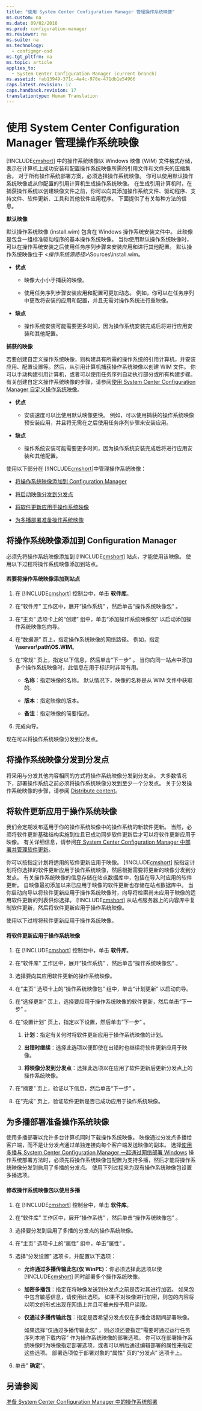 ```yaml
---
title: "使用 System Center Configuration Manager 管理操作系统映像"
ms.custom: na
ms.date: 09/02/2016
ms.prod: configuration-manager
ms.reviewer: na
ms.suite: na
ms.technology: 
  - configmgr-osd
ms.tgt_pltfrm: na
ms.topic: article
applies_to: 
  - System Center Configuration Manager (current branch)
ms.assetid: fab13949-371c-4a4c-978e-471db1e54966
caps.latest.revision: 17
caps.handback.revision: 17
translationtype: Human Translation
---
```

# 使用 System Center Configuration Manager 管理操作系统映像
[!INCLUDE[cmshort](../LocTest/includes/cmshort_md.md)] 中的操作系统映像以 Windows 映像 (WIM) 文件格式存储，表示在计算机上成功安装和配置操作系统映像所需的引用文件和文件夹的压缩集合。 对于所有操作系统部署方案，必须选择操作系统映像。   你可以使用默认操作系统映像或从你配置的引用计算机生成操作系统映像。 在生成引用计算机时，在捕获操作系统以创建映像文件之前，你可以向其添加操作系统文件、驱动程序、支持文件、软件更新、工具和其他软件应用程序。 下面提供了有关每种方法的信息。  
  
 **默认映像**  
  
 默认操作系统映像 (install.wim) 包含在 Windows 操作系统安装文件中。 此映像是包含一组标准驱动程序的基本操作系统映像。 当你使用默认操作系统映像时，可以在操作系统安装之后使用任务序列步骤来安装应用和进行其他配置。  默认操作系统映像位于 <*操作系统源路径*>\Sources\install.wim。  
  
-   **优点**  
  
    -   映像大小小于捕获的映像。  
  
    -   使用任务序列步骤安装应用和配置可更加动态。 例如，你可以在任务序列中更改将安装的应用和配置，并且无需对操作系统进行重映像。  
  
-   **缺点**  
  
    -   操作系统安装可能需要更多时间，因为操作系统安装完成后将进行应用安装和其他配置。  
  
 **捕获的映像**  
  
 若要创建自定义操作系统映像，则构建具有所需的操作系统的引用计算机，并安装应用、配置设置等。然后，从引用计算机捕获操作系统映像以创建 WIM 文件。 你可以手动构建引用计算机，或者可以使用任务序列自动执行部分或所有构建步骤。   
有关创建自定义操作系统映像的步骤，请参阅[使用 System Center Configuration Manager 自定义操作系统映像](../LocTest/Customize-operating-system-images-with-System-Center-Configuration-Manager.md)。  
  
-   **优点**  
  
    -   安装速度可以比使用默认映像更快。 例如，可以使用捕获的操作系统映像预安装应用，并且将无需在之后使用任务序列步骤来安装应用。  
  
-   **缺点**  
  
    -   操作系统安装可能需要更多时间，因为操作系统安装完成后将进行应用安装和其他配置。  
  
 使用以下部分在 [!INCLUDE[cmshort](../LocTest/includes/cmshort_md.md)]中管理操作系统映像：  
  
-   [将操作系统映像添加到 Configuration Manager](#BKMK_AddOSImages)  
  
-   [将启动映像分发到分发点](#BKMK_DistributeBootImages)  
  
-   [将软件更新应用于操作系统映像](#BKMK_OSImagesApplyUpdates)  
  
-   [为多播部署准备操作系统映像](#BKMK_OSImageMulticast)  
  
##  <a name="BKMK_AddOSImages"></a> 将操作系统映像添加到 Configuration Manager  
 必须先将操作系统映像添加到 [!INCLUDE[cmshort](../LocTest/includes/cmshort_md.md)] 站点，才能使用该映像。 使用以下过程将操作系统映像添加到站点。  
  
#### 若要将操作系统映像添加到站点  
  
1.  在 [!INCLUDE[cmshort](../LocTest/includes/cmshort_md.md)] 控制台中，单击 **软件库**。  
  
2.  在“软件库”  工作区中，展开“操作系统” ，然后单击“操作系统映像包” 。  
  
3.  在“主页”  选项卡上的“创建”  组中，单击“添加操作系统映像包”  以启动添加操作系统映像包向导。  
  
4.  在“数据源”  页上，指定操作系统映像的网络路径。 例如，指定 **\\\server\path\OS.WIM**。  
  
5.  在“常规”  页上，指定以下信息，然后单击“下一步” 。 当你向同一站点中添加多个操作系统映像时，此信息在用于标识时非常有用。  
  
    -   **名称**：指定映像的名称。 默认情况下，映像的名称是从 WIM 文件中获取的。  
  
    -   **版本**：指定映像的版本。  
  
    -   **备注**：指定映像的简要描述。  
  
6.  完成向导。  
  
 现在可以将操作系统映像分发到分发点。  
  
##  <a name="BKMK_DistributeBootImages"></a> 将操作系统映像分发到分发点  
 将采用与分发其他内容相同的方式将操作系统映像分发到分发点。 大多数情况下，部署操作系统之前必须将操作系统映像分发到至少一个分发点。 关于分发操作系统映像的步骤，请参阅 [Distribute content](../LocTest/Manage-content-and-content-infrastructure-for-System-Center-Configuration-Manager.md#bkmk_dist)。  
  
##  <a name="BKMK_OSImagesApplyUpdates"></a> 将软件更新应用于操作系统映像  
 我们会定期发布适用于你的操作系统映像中的操作系统的新软件更新。 当然，必须将软件更新基础结构实施到位且已成功同步软件更新后才可以将软件更新应用于映像。 有关详细信息，请参阅[在 System Center Configuration Manager 中部署并管理软件更新](../LocTest/Deploy-and-manage-software-updates-in-System-Center-Configuration-Manager.md)。  
  
 你可以按指定计划将适用的软件更新应用于映像。 [!INCLUDE[cmshort](../LocTest/includes/cmshort_md.md)] 按指定计划将你选择的软件更新应用于操作系统映像，然后根据需要将更新的映像分发到分发点。 有关操作系统映像的信息存储在站点数据库中，包括在导入时应用的软件更新。 自映像最初添加以来已应用于映像的软件更新也存储在站点数据库中。 当你启动向导以将软件更新应用于操作系统映像时，向导将检索尚未应用于映像的适用软件更新的列表供你选择。 [!INCLUDE[cmshort](../LocTest/includes/cmshort_md.md)] 从站点服务器上的内容库中复制软件更新，然后将软件更新应用于操作系统映像。  
  
 使用以下过程将软件更新应用于操作系统映像。  
  
#### 将软件更新应用于操作系统映像  
  
1.  在 [!INCLUDE[cmshort](../LocTest/includes/cmshort_md.md)] 控制台中，单击 **软件库**。  
  
2.  在“软件库”  工作区中，展开“操作系统” ，然后单击“操作系统映像包” 。  
  
3.  选择要向其应用软件更新的操作系统映像。  
  
4.  在“主页”  选项卡上的“操作系统映像包”  组中，单击“计划更新”  以启动向导。  
  
5.  在“选择更新”  页上，选择要应用于操作系统映像的软件更新，然后单击“下一步” 。  
  
6.  在“设置计划”  页上，指定以下设置，然后单击“下一步” 。  
  
    1.  **计划**：指定有关何时将软件更新应用于操作系统映像的计划。  
  
    2.  **出错时继续**：选择此选项以便即使在出错时也继续将软件更新应用于映像。  
  
    3.  **将映像分发到分发点**：选择此选项以在应用了软件更新后更新分发点上的操作系统映像。  
  
7.  在“摘要”  页上，验证以下信息，然后单击“下一步” 。  
  
8.  在“完成”  页上，验证软件更新是否已成功应用于操作系统映像。  
  
##  <a name="BKMK_OSImageMulticast"></a> 为多播部署准备操作系统映像  
 使用多播部署以允许多台计算机同时下载操作系统映像。 映像通过分发点多播给客户端，而不是让分发点通过单独连接向每个客户端发送映像的副本。 选择[使用多播与 System Center Configuration Manager 一起通过网络部署 Windows](../LocTest/Use-multicast-to-deploy-Windows-over-the-network-with-System-Center-Configuration-Manager.md) 操作系统部署方法时，必须先将操作系统映像包配置为支持多播，然后才能将操作系统映像分发到启用了多播的分发点。 使用下列过程来为现有操作系统映像包设置多播选项。  
  
#### 修改操作系统映像包以使用多播  
  
1.  在 [!INCLUDE[cmshort](../LocTest/includes/cmshort_md.md)] 控制台中，单击 **软件库**。  
  
2.  在“软件库”  工作区中，展开“操作系统” ，然后单击“操作系统映像包” 。  
  
3.  选择要分发到启用了多播的分发点的操作系统映像。  
  
4.  在“主页”  选项卡上的“属性”  组中，单击“属性” 。  
  
5.  选择“分发设置”  选项卡，并配置以下选项：  
  
    -   **允许通过多播传输此包(仅 WinPE)**：你必须选择此选项以使 [!INCLUDE[cmshort](../LocTest/includes/cmshort_md.md)] 同时部署多个操作系统映像。  
  
    -   **加密多播包**：指定在将映像发送到分发点之前是否对其进行加密。 如果包中包含敏感信息，请使用此选项。 如果不对映像进行加密，则包的内容将以明文的形式出现在网络上并且可被未授予用户读取。  
  
    -   **仅通过多播传输此包**：指定是否希望分发点仅在多播会话期间部署映像。  
  
         如果选择“仅通过多播传输此包” ，则必须还要指定“需要时通过运行任务序列本地下载内容”  作为操作系统映像的部署选项。 你可以在部署操作系统映像时为映像指定部署选项，或者可以稍后通过编辑部署的属性来指定这些选项。 部署选项位于部署对象的“属性”  页的“分发点”  选项卡上。  
  
6.  单击" **确定**"。  
  
## 另请参阅  
 [准备 System Center Configuration Manager 中的操作系统部署](../LocTest/Prepare-for-operating-system-deployment-in-System-Center-Configuration-Manager.md)